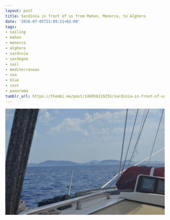 ```yaml
---
layout: post
title: Sardinia in front of us from Mahon, Menorca, to Alghero
date: '2016-07-05T21:09:21+02:00'
tags:
- sailing
- mahon
- menorca
- alghero
- sardinia
- sardegna
- sail
- mediterranean
- sea
- blue
- cost
- panorama
tumblr_url: https://thembi.me/post/146956219255/sardinia-in-front-of-us-from-mahon-menorca-to
---
```

 ![](/files/tumblr_o9uvvlkmp91tq106bo1_1280.jpg)  
